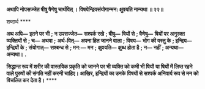 **अथापि नोपसज्जेत षीषु षैणेषु चार्थवित् ।** **विषयेन्द्रियसंयोगान्मन: क्षुवयति नान्यथा ॥ २२॥** 

शब्दार्थ **** 

**अथ अपि—** **इतने पर भी** **; न उपसज्जेत—** **सश्पर्क रखे** **; षीषु—** **षियों से** **; षैणेषु—** **षियों पर अनुरक्त व्यक्तियों से** **; च—** **अथवा** **;** **अर्थ-वित्—** **अपना हित जानने वाला** **; विषय—** **भोग की वस्तु के** **; इन्द्रिय—** **इन्द्रियों के** **; संयोगात्—** **सश्बन्ध से** **; मन:—** **मन** **;** **क्षुवयति—** **क्षुब्ध होता है** **; न—** **नहीं** **; अन्यथा—** **अन्यथा।** **.** 

**सिद्धान्त रूप में शरीर की वास्तविक प्रकृति को जानने पर भी व्यक्ति को कभी भी षियों** **या षियों में लिप्त रहने वाले पुरुषों की संगति नहीं करनी चाहिए। आखिर, इन्द्रियों का उनके** **विषयों से सश्पर्क अनिवार्य रूप से मन को विचलित कर देता है।** **** 